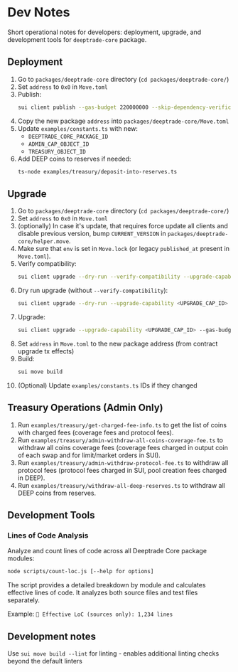 # Dev Notes

Short operational notes for developers: deployment, upgrade, and development tools for `deeptrade-core` package.

## Deployment

1. Go to `packages/deeptrade-core` directory (`cd packages/deeptrade-core/`)
2. Set `address` to `0x0` in `Move.toml`
3. Publish:
   ```bash
   sui client publish --gas-budget 220000000 --skip-dependency-verification
   ```
4. Copy the new package `address` into `packages/deeptrade-core/Move.toml`
5. Update `examples/constants.ts` with new:
   - `DEEPTRADE_CORE_PACKAGE_ID`
   - `ADMIN_CAP_OBJECT_ID`
   - `TREASURY_OBJECT_ID`
6. Add DEEP coins to reserves if needed:
   ```bash
   ts-node examples/treasury/deposit-into-reserves.ts
   ```

## Upgrade

1. Go to `packages/deeptrade-core` directory (`cd packages/deeptrade-core/`)
2. Set `address` to `0x0` in `Move.toml`
3. (optionally) In case it's update, that requires force update all clients and disable previous version, bump `CURRENT_VERSION` in `packages/deeptrade-core/helper.move`.
4. Make sure that `env` is set in `Move.lock` (or legacy `published_at` present in `Move.toml`).
5. Verify compatibility:
   ```bash
   sui client upgrade --dry-run --verify-compatibility --upgrade-capability <UPGRADE_CAP_ID> --gas-budget 1000000000
   ```
6. Dry run upgrade (without `--verify-compatibility`):
   ```bash
   sui client upgrade --dry-run --upgrade-capability <UPGRADE_CAP_ID> --gas-budget 1000000000
   ```
7. Upgrade:
   ```bash
   sui client upgrade --upgrade-capability <UPGRADE_CAP_ID> --gas-budget 1000000000
   ```
8. Set `address` in `Move.toml` to the new package address (from contract upgrade tx effects)
9. Build:
   ```bash
   sui move build
   ```
10. (Optional) Update `examples/constants.ts` IDs if they changed

## Treasury Operations (Admin Only)

1. Run `examples/treasury/get-charged-fee-info.ts` to get the list of coins with charged fees (coverage fees and protocol fees).
2. Run `examples/treasury/admin-withdraw-all-coins-coverage-fee.ts` to withdraw all coins coverage fees (coverage fees charged in output coin of each swap and for limit/market orders in SUI).
3. Run `examples/treasury/admin-withdraw-protocol-fee.ts` to withdraw all protocol fees (protocol fees charged in SUI, pool creation fees charged in DEEP).
4. Run `examples/treasury/withdraw-all-deep-reserves.ts` to withdraw all DEEP coins from reserves.

## Development Tools

### Lines of Code Analysis

Analyze and count lines of code across all Deeptrade Core package modules:

```bash
node scripts/count-loc.js [--help for options]
```

The script provides a detailed breakdown by module and calculates effective lines of code. It analyzes both source files and test files separately.

Example: `🎯 Effective LoC (sources only): 1,234 lines`

## Development notes

Use `sui move build --lint` for linting - enables additional linting checks beyond the default linters
